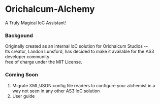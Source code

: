 Orichalcum-Alchemy
==================
A Truly Magical IoC Assistant!
<br>

### Backgound

Originally created as an internal IoC solution for Orichalcum Studios --
<br>
Its creator, Landon Lunsford, has decided to make it available for the AS3 developer community
<br>
free of charge under the MIT License.
<br>

### Coming Soon
1. Migrate XML/JSON config file readers to configure your alchemist in a way not seen in any other AS3 IoC solution
2. User guide
